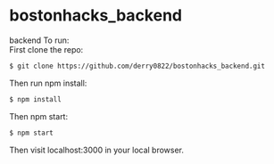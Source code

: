 # bostonhacks_backend
backend
To run: <br/>
First clone the repo:
```bash
$ git clone https://github.com/derry0822/bostonhacks_backend.git
```
Then run npm install:
```bash
$ npm install
```
Then npm start:
```bash
$ npm start
```
Then visit localhost:3000 in your local browser.
